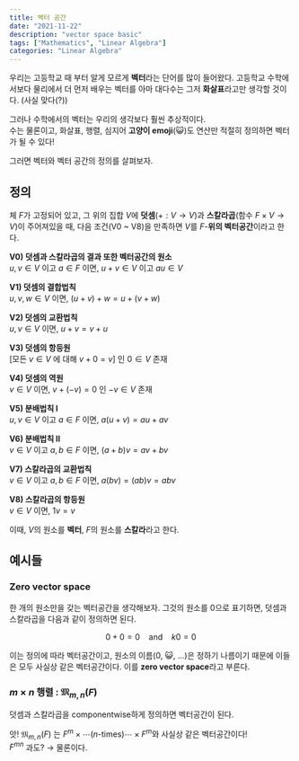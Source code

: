 ```yaml
---
title: 벡터 공간
date: "2021-11-22"
description: "vector space basic"
tags: ["Mathematics", "Linear Algebra"]
categories: "Linear Algebra"
---
```


우리는 고등학교 때 부터 알게 모르게 **벡터**라는 단어를 많이 들어왔다.
고등학교 수학에서보다 물리에서 더 먼저 배우는 벡터를 아마 대다수는
그저 **화살표**라고만 생각할 것이다. (사실 맞다(?))

그러나 수학에서의 벡터는 우리의 생각보다 훨씬 추상적이다. \
수는 물론이고, 화살표, 행렬, 심지어 **고양이 emoji**(😺)도 연산만 적절히
정의하면 벡터가 될 수 있다!

그러면 벡터와 벡터 공간의 정의를 살펴보자.

## 정의

체 $F$가 고정되어 있고, 그 위의 집합 $V$에 **덧셈**($+ : V \to V$)과
**스칼라곱**(함수 $F \times V \to V$)이 주어져있을 때,
다음 조건(V0 ~ V8)을 만족하면 $V$를 $F$-**위의 벡터공간**이라고 한다.

**V0) 덧셈과 스칼라곱의 결과 또한 벡터공간의 원소** \
$u,v \in V$ 이고 $a \in F$ 이면, $u + v \in V$ 이고 $au \in V$

**V1) 덧셈의 결합법칙** \
$u, v, w \in V$ 이면, $(u+v) + w = u + (v+w)$

**V2) 덧셈의 교환법칙** \
$u,v \in V$ 이면, $u + v = v + u$

**V3) 덧셈의 항등원** \
[모든 $v \in V$ 에 대해 $v + 0 = v$] 인 $0 \in V$ 존재

**V4) 덧셈의 역원** \
$v \in V$ 이면, $v + (-v) = 0$ 인 $-v \in V$ 존재

**V5) 분배법칙 I** \
$u,v \in V$ 이고 $a \in F$ 이면, $a(u+v) = au + av$

**V6) 분배법칙 II** \
$v \in V$ 이고 $a,b \in F$ 이면, $(a+b) v = av + bv$

**V7) 스칼라곱의 교환법칙** \
$v \in V$ 이고 $a,b \in F$ 이면, $a(bv) = (ab)v = abv$

**V8) 스칼라곱의 항등원** \
$v \in V$  이면, $1 v = v$

이때, $V$의 원소를 **벡터**, $F$의 원소를 **스칼라**라고 한다.

## 예시들

### Zero vector space

한 개의 원소만을 갖는 벡터공간을 생각해보자. 그것의 원소를 $0$으로 표기하면, 덧셈과 스칼라곱을 다음과 같이 정의하면 된다.

$$
0 + 0 = 0~~~\textrm{ and } ~~~ k0 = 0
$$

이는 정의에 따라 벡터공간이고, 원소의 이름($0$, 😺, ...)은 정하기 나름이기 때문에 이들은 모두 사실상 같은 벡터공간이다. 이를 **zero vector space**라고 부른다.

### $m \times n$ 행렬 : $\mathfrak{M}_{m,n}(F)$

덧셈과 스칼라곱을 componentwise하게 정의하면 벡터공간이 된다.

앗! $\mathfrak{M}_{m,n}(F)$ 는 $F^m \times \cdots (n \textrm{-times})\cdots \times F^m$와 사실상 같은 벡터공간이다!
\
$F^{mn}$ 과도? → 물론이다.
